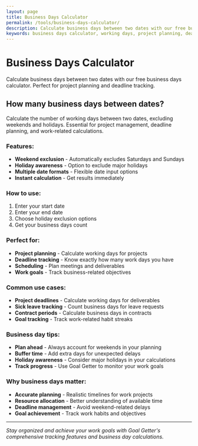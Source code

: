 ```yaml
---
layout: page
title: Business Days Calculator
permalink: /tools/business-days-calculator/
description: Calculate business days between two dates with our free business days calculator. Perfect for project planning and deadline tracking.
keywords: business days calculator, working days, project planning, deadline calculator, work days
---
```


<script type="application/ld+json">
{
  "@context": "https://schema.org",
  "@type": "WebApplication",
  "name": "Business Days Calculator",
  "description": "Calculate business days between two dates excluding weekends and holidays",
  "url": "https://goalgetter.app/tools/business-days-calculator/",
  "applicationCategory": "UtilityApplication",
  "operatingSystem": "Web Browser",
  "offers": {
    "@type": "Offer",
    "price": "0",
    "priceCurrency": "USD"
  },
  "creator": {
    "@type": "Organization",
    "name": "Goal Getter"
  }
}
</script>

# Business Days Calculator

Calculate business days between two dates with our free business days calculator. Perfect for project planning and deadline tracking.

## How many business days between dates?

Calculate the number of working days between two dates, excluding weekends and holidays. Essential for project management, deadline planning, and work-related calculations.

### Features:
- **Weekend exclusion** - Automatically excludes Saturdays and Sundays
- **Holiday awareness** - Option to exclude major holidays
- **Multiple date formats** - Flexible date input options
- **Instant calculation** - Get results immediately

### How to use:
1. Enter your start date
2. Enter your end date
3. Choose holiday exclusion options
4. Get your business days count

### Perfect for:
- **Project planning** - Calculate working days for projects
- **Deadline tracking** - Know exactly how many work days you have
- **Scheduling** - Plan meetings and deliverables
- **Work goals** - Track business-related objectives

### Common use cases:
- **Project deadlines** - Calculate working days for deliverables
- **Sick leave tracking** - Count business days for leave requests
- **Contract periods** - Calculate business days in contracts
- **Goal tracking** - Track work-related habit streaks

### Business day tips:
- **Plan ahead** - Always account for weekends in your planning
- **Buffer time** - Add extra days for unexpected delays
- **Holiday awareness** - Consider major holidays in your calculations
- **Track progress** - Use Goal Getter to monitor your work goals

### Why business days matter:
- **Accurate planning** - Realistic timelines for work projects
- **Resource allocation** - Better understanding of available time
- **Deadline management** - Avoid weekend-related delays
- **Goal achievement** - Track work habits and objectives

---

*Stay organized and achieve your work goals with Goal Getter's comprehensive tracking features and business day calculations.*
